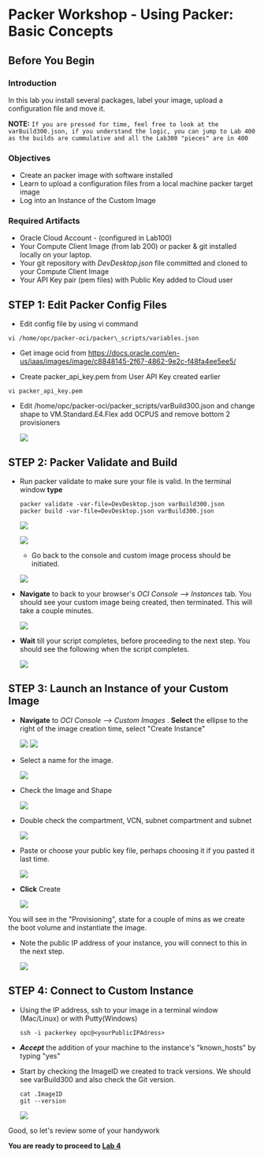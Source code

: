 # Packer Workshop - Using Packer: Basic Concepts
## Before You Begin
### Introduction

In this lab you install several packages, label your image, upload a configuration file and move it.  

**NOTE:** `If you are pressed for time, feel free to look at the varBuild300.json, if you understand the logic, you can jump to Lab 400 as the builds are cummulative and all the Lab300 "pieces" are in 400`
### Objectives

- Create an packer image with software installed
- Learn to upload a configuration files from a local machine packer target image
- Log into an Instance of the Custom Image
### Required Artifacts

- Oracle Cloud Account - (configured in Lab100)
- Your Compute Client Image (from lab 200) or packer & git installed locally on your laptop.
- Your git repository with _DevDesktop.json_ file committed and cloned to your Compute Client Image
- Your API Key pair (pem files) with Public Key added to Cloud user
##  **STEP 1**: Edit Packer Config Files

- Edit config file by using vi command

```
vi /home/opc/packer-oci/packer\_scripts/variables.json
```

- Get image ocid from <https://docs.oracle.com/en-us/iaas/images/image/c8848145-2f67-4862-9e2c-f48fa4ee5ee5/>

- Create packer\_api\_key.pem from User API Key created earlier

```
vi packer_api_key.pem
```

- Edit /home/opc/packer-oci/packer\_scripts/varBuild300.json and change shape to VM.Standard.E4.Flex add OCPUS and remove bottom 2 provisioners

  ![](images/300/image1.png " ")
## **STEP 2**: Packer Validate and Build

- Run packer validate to make sure your file is valid.  In the terminal window **type**

  ```
  packer validate -var-file=DevDesktop.json varBuild300.json
  packer build -var-file=DevDesktop.json varBuild300.json
  ```

  ![](images/300/image2.png " ")
  
  ![](images/300/image3.png " ")

  - Go back to the console and custom image process should be initiated.

  ![](images/300/image4.png " ")


- **Navigate** to back to your browser's _OCI Console --> Instances_ tab. You should see your custom image being created, then terminated. This will take a couple minutes.
  
  ![](images/300/image5.png " ")

- **Wait** till your script completes, before proceeding to the next step. You should see the following when the script completes.

  ![](images/300/image6.png " ")
## **STEP 3**: Launch an Instance of your Custom Image

- **Navigate** to _OCI Console --> Custom Images_ . **Select** the ellipse to the right of the image creation time,  select "Create Instance"

  ![](images/300/image7.png " ")
  ![](images/300/image8.png " ")

- Select a name for the image.

  ![](images/300/image9.png " ")

- Check the Image and Shape
  
  ![](images/300/image10.png " ")

- Double check the compartment, VCN, subnet compartment and subnet  

  ![](images/300/image11.png " ")

- Paste or choose your public key file, perhaps choosing it if you pasted it last time.
  
  ![](images/300/image12.png " ")

- **Click** Create

  ![](images/300/image13.png " ")

You will see in the "Provisioning", state for a couple of mins as we create the boot volume and instantiate the image.  

- Note the public IP address of your instance, you will connect to this in the next step.

  ![](images/300/image14.png " ")
## **STEP 4**: Connect to Custom Instance

- Using the IP address, ssh to your image in a terminal window (Mac/Linux) or with Putty(Windows)

  ```
  ssh -i packerkey opc@<yourPublicIPAdress>
  ```

- ***Accept*** the addition of your machine to the instance's "known_hosts" by typing "yes"

- Start by checking the ImageID we created to track versions.  We should see varBuild300 and also check the Git version.

  ```
  cat .ImageID
  git --version
  ```

  ![](images/300/image15.png " ")

Good, so let's review some of your handywork

**You are ready to proceed to [Lab 4](Lab400.md)**
